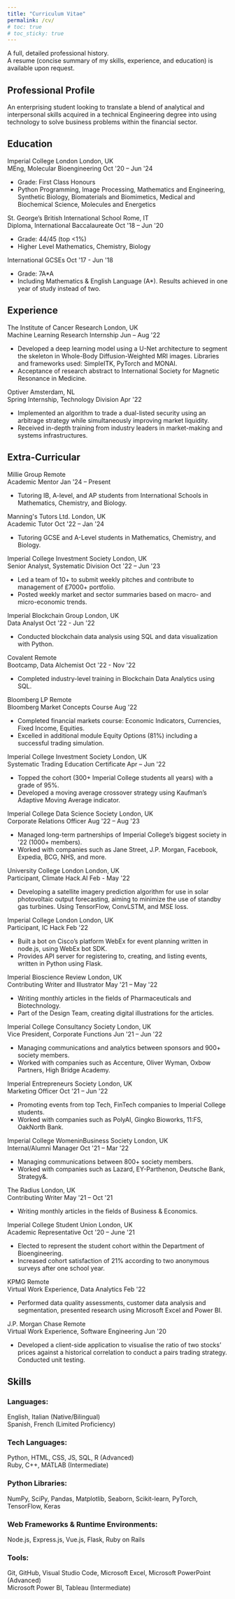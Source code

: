 ```yaml
---
title: "Curriculum Vitae"
permalink: /cv/
# toc: true
# toc_sticky: true
---
```


<link rel="stylesheet" href="../assets/css/cv_page.css">

<div class="page__content cv-section">
  
  A full, detailed professional history.<br>
  A resume (concise summary of my skills, experience, and education) is available upon request.

  <h2>Professional Profile</h2>
    <p>An enterprising student looking to translate a blend of analytical and interpersonal skills acquired in a technical Engineering degree into using technology to solve business problems within the financial sector.</p>
  
  <h2>Education</h2>
    <p>
      <span class="float-left">Imperial College London</span>
      <span class="float-right">London, UK</span><br>
      <span class="float-left">MEng, Molecular Bioengineering</span>
      <span class="float-right">Oct '20 – Jun '24</span><br>
      <ul class="cv-list">
        <li>Grade: First Class Honours</li>
        <li>Python Programming, Image Processing, Mathematics and Engineering, Synthetic Biology, Biomaterials and Biomimetics, Medical and Biochemical Science, Molecules and Energetics</li>
      </ul>
    </p>
    <p>
      <span class="float-left">St. George’s British International School</span>
      <span class="float-right">Rome, IT</span><br>
      <span class="float-left">Diploma, International Baccalaureate</span>
      <span class="float-right">Oct '18 – Jun '20</span><br>
      <ul class="cv-list">
        <li>Grade: 44/45 (top <1%)</li>
        <li>Higher Level Mathematics, Chemistry, Biology</li>
      </ul>
      <span class="float-left">International GCSEs</span> 
      <span class="float-right">Oct '17 - Jun '18</span><br>
      <ul class="cv-list">
        <li>Grade: 7A*A</li>
        <li>Including Mathematics & English Language (A*). Results achieved in one year of study instead of two.</li>
      </ul>
    </p>

  <h2>Experience</h2>
    <p class="cv_item">
      <span class="float-left">The Institute of Cancer Research</span>
      <span class="float-right">London, UK</span><br>
      <span class="float-left">Machine Learning Research Internship</span>
      <span class="float-right">Jun – Aug '22</span><br>
    </p>
    <ul class="cv-list">
      <li>Developed a deep learning model using a U-Net architecture to segment the skeleton in Whole-Body Diffusion-Weighted MRI images. Libraries and frameworks used: SimpleITK, PyTorch and MONAI.</li>
      <li>Acceptance of research abstract to International Society for Magnetic Resonance in Medicine.</li>
    </ul>
    <p class="cv_item">
      <span class="float-left">Optiver</span>
      <span class="float-right">Amsterdam, NL</span><br>
      <span class="float-left">Spring Internship, Technology Division</span>
      <span class="float-right">Apr '22</span><br>
    </p>
    <ul class="cv-list">
      <li>Implemented an algorithm to trade a dual-listed security using an arbitrage strategy while simultaneously improving market liquidity.</li>
      <li>Received in-depth training from industry leaders in market-making and systems infrastructures.</li>
    </ul>

  <h2>Extra-Curricular</h2>
    <p class="cv_item">
      <span class="float-left">Millie Group</span>
      <span class="float-right">Remote</span><br>
      <span class="float-left">Academic Mentor</span>
      <span class="float-right">Jan '24 – Present</span><br>
    </p>
    <ul class="cv-list">
      <li>Tutoring IB, A-level, and AP students from International Schools in Mathematics, Chemistry, and Biology.</li>
    </ul>
    <p class="cv_item">
      <span class="float-left">Manning's Tutors Ltd.</span>
      <span class="float-right">London, UK</span><br>
      <span class="float-left">Academic Tutor</span>
      <span class="float-right">Oct '22 – Jan '24</span><br>
    </p>
    <ul class="cv-list">
      <li>Tutoring GCSE and A-Level students in Mathematics, Chemistry, and Biology.</li>
    </ul>
    <p class="cv_item">
      <span class="float-left">Imperial College Investment Society</span>
      <span class="float-right">London, UK</span><br>
      <span class="float-left">Senior Analyst, Systematic Division</span>
      <span class="float-right">Oct '22 – Jun '23</span><br>
    </p>
    <ul class="cv-list">
      <li>Led a team of 10+ to submit weekly pitches and contribute to management of £7000+ portfolio.</li>
      <li>Posted weekly market and sector summaries based on macro- and micro-economic trends.</li>
    </ul>
    <p class="cv_item">
      <span class="float-left">Imperial Blockchain Group</span>
      <span class="float-right">London, UK</span><br>
      <span class="float-left">Data Analyst</span>
      <span class="float-right">Oct '22 - Jun '22</span><br>
    </p>
    <ul class="cv-list">
      <li>Conducted blockchain data analysis using SQL and data visualization with Python.</li>
    </ul>
    <p class="cv_item">
      <span class="float-left">Covalent</span>
      <span class="float-right">Remote</span><br>
      <span class="float-left">Bootcamp, Data Alchemist</span>
      <span class="float-right">Oct '22 - Nov '22</span><br>
    </p>
    <ul class="cv-list">
      <li>Completed industry-level training in Blockchain Data Analytics using SQL.</li>
    </ul>
    <p class="cv_item">
      <span class="float-left">Bloomberg LP</span>
      <span class="float-right">Remote</span><br>
      <span class="float-left">Bloomberg Market Concepts Course</span>
      <span class="float-right">Aug '22</span><br>
    </p>
    <ul class="cv-list">
      <li>Completed financial markets course: Economic Indicators, Currencies, Fixed Income, Equities.</li>
      <li>Excelled in additional module Equity Options (81%) including a successful trading simulation.</li>
    </ul>
    <p class="cv_item">
      <span class="float-left">Imperial College Investment Society</span>
      <span class="float-right">London, UK</span><br>
      <span class="float-left">Systematic Trading Education Certificate</span>
      <span class="float-right">Apr – Jun '22</span><br>
    </p>
    <ul class="cv-list">
      <li>Topped the cohort (300+ Imperial College students all years) with a grade of 95%.</li>
      <li>Developed a moving average crossover strategy using Kaufman’s Adaptive Moving Average indicator.</li>
    </ul>
    <p class="cv_item">
      <span class="float-left">Imperial College Data Science Society</span>
      <span class="float-right">London, UK</span><br>
      <span class="float-left">Corporate Relations Officer</span>
      <span class="float-right">Aug '22 – Aug '23</span><br>
    </p>
    <ul class="cv-list">
      <li>Managed long-term partnerships of Imperial College’s biggest society in '22 (1000+ members).</li>
      <li>Worked with companies such as Jane Street, J.P. Morgan, Facebook, Expedia, BCG, NHS, and more.</li>
    </ul>
    <p class="cv_item">
      <span class="float-left">University College London</span>
      <span class="float-right">London, UK</span><br>
      <span class="float-left">Participant, Climate Hack.AI</span>
      <span class="float-right">Feb - May '22</span><br>
    </p>
    <ul class="cv-list">
      <li>Developing a satellite imagery prediction algorithm for use in solar photovoltaic output forecasting, aiming to minimize the use of standby gas turbines. Using TensorFlow, ConvLSTM, and MSE loss.</li>
    </ul>
    <p class="cv_item">
      <span class="float-left">Imperial College London</span>
      <span class="float-right">London, UK</span><br>
      <span class="float-left">Participant, IC Hack</span>
      <span class="float-right">Feb '22</span><br>
    </p>
    <ul class="cv-list">
      <li>Built a bot on Cisco’s platform WebEx for event planning written in node.js, using WebEx bot SDK.</li>
      <li>Provides API server for registering to, creating, and listing events, written in Python using Flask.</li>
    </ul>
    <p class="cv_item">
      <span class="float-left">Imperial Bioscience Review</span>
      <span class="float-right">London, UK</span><br>
      <span class="float-left">Contributing Writer and Illustrator</span>
      <span class="float-right">May '21 – May '22</span><br>
    </p>
    <ul class="cv-list">
      <li>Writing monthly articles in the fields of Pharmaceuticals and Biotechnology.</li>
      <li>Part of the Design Team, creating digital illustrations for the articles.</li>
    </ul>
    <p class="cv_item">
      <span class="float-left">Imperial College Consultancy Society</span>
      <span class="float-right">London, UK</span><br>
      <span class="float-left">Vice President, Corporate Functions</span>
      <span class="float-right">Jun '21 – Jun '22</span><br>
    </p>
    <ul class="cv-list">
      <li>Managing communications and analytics between sponsors and 900+ society members.</li>
      <li>Worked with companies such as Accenture, Oliver Wyman, Oxbow Partners, High Bridge Academy.</li>
    </ul>
    <p class="cv_item">
      <span class="float-left">Imperial Entrepreneurs Society</span>
      <span class="float-right">London, UK</span><br>
      <span class="float-left">Marketing Officer</span>
      <span class="float-right">Oct '21 – Jun '22</span><br>
    </p>
    <ul class="cv-list">
      <li>Promoting events from top Tech, FinTech companies to Imperial College students.</li>
      <li>Worked with companies such as PolyAI, Gingko Bioworks, 11:FS, OakNorth Bank.</li>
    </ul>
    <p class="cv_item">
      <span class="float-left">Imperial College WomeninBusiness Society</span>
      <span class="float-right">London, UK</span><br>
      <span class="float-left">Internal/Alumni Manager</span>
      <span class="float-right">Oct '21 – Mar '22</span><br>
    </p>
    <ul class="cv-list">
      <li>Managing communications between 800+ society members.</li>
      <li>Worked with companies such as Lazard, EY-Parthenon, Deutsche Bank, Strategy&.</li>
    </ul>
    <p class="cv_item">
      <span class="float-left">The Radius</span>
      <span class="float-right">London, UK</span><br>
      <span class="float-left">Contributing Writer</span>
      <span class="float-right">May '21 – Oct '21</span><br>
    </p>
    <ul class="cv-list">
      <li>Writing monthly articles in the fields of Business & Economics.</li>
    </ul>
    <p class="cv_item">
      <span class="float-left">Imperial College Student Union</span>
      <span class="float-right">London, UK</span><br>
      <span class="float-left">Academic Representative</span>
      <span class="float-right">Oct '20 – June '21</span><br>
    </p>
    <ul class="cv-list">
      <li>Elected to represent the student cohort within the Department of Bioengineering.</li>
      <li>Increased cohort satisfaction of 21% according to two anonymous surveys after one school year.</li>
    </ul>
    <p class="cv_item">
      <span class="float-left">KPMG</span>
      <span class="float-right">Remote</span><br>
      <span class="float-left">Virtual Work Experience, Data Analytics</span>
      <span class="float-right">Feb '22</span><br>
    </p>
    <ul class="cv-list">
      <li>Performed data quality assessments, customer data analysis and segmentation, presented research using Microsoft Excel and Power BI.</li>
    </ul>
    <p class="cv_item">
      <span class="float-left">J.P. Morgan Chase</span>
      <span class="float-right">Remote</span><br>
      <span class="float-left">Virtual Work Experience, Software Engineering</span>
      <span class="float-right">Jun '20</span><br>
    </p>
    <ul class="cv-list">
      <li>Developed a client-side application to visualise the ratio of two stocks’ prices against a historical correlation to conduct a pairs trading strategy. Conducted unit testing.</li>
    </ul>

  <h2>Skills</h2>
    <h3>Languages:</h3>
    <p>English, Italian (Native/Bilingual)<br>
    Spanish, French (Limited Proficiency)</p>
    <h3>Tech Languages:</h3>
    <p>Python, HTML, CSS, JS, SQL, R (Advanced)<br>
    Ruby, C++, MATLAB (Intermediate)</p>
    <h3>Python Libraries:</h3>
    <p>NumPy, SciPy, Pandas, Matplotlib, Seaborn, Scikit-learn, PyTorch, TensorFlow, Keras</p>
    <h3>Web Frameworks & Runtime Environments:</h3>
    <p>Node.js, Express.js, Vue.js, Flask, Ruby on Rails</p>
    <h3>Tools:</h3>
    <p>Git, GitHub, Visual Studio Code, Microsoft Excel, Microsoft PowerPoint (Advanced)<br>
    Microsoft Power BI, Tableau (Intermediate)</p>
    <!--  interests -->
    
</div>
